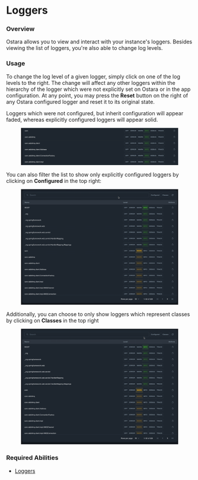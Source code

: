 # Loggers

### Overview

Ostara allows you to view and interact with your instance's loggers. Besides viewing the list of loggers, you're also able to change log levels.

### Usage

To change the log level of a given logger, simply click on one of the log levels to the right. The change will affect any other loggers within the hierarchy of the logger which were not explicitly set on Ostara or in the app configuration. At any point, you may press the **Reset** button on the right of any Ostara configured logger and reset it to its original state.

Loggers which were not configured, but inherit configuration will appear faded, whereas explicitly configured loggers will appear solid.

<figure><img src="../../../.gitbook/assets/2023-04-02 16.42.10.gif" alt=""><figcaption></figcaption></figure>

You can also filter the list to show only explicitly configured loggers by clicking on **Configured** in the top right:

<figure><img src="../../../.gitbook/assets/2023-04-02 16.44.23 (1).gif" alt=""><figcaption></figcaption></figure>

Additionally, you can choose to only show loggers which represent classes by clicking on **Classes** in the top right

<figure><img src="../../../.gitbook/assets/2023-04-02 16.45.29.gif" alt=""><figcaption></figcaption></figure>



### Required Abilities

* [Loggers](../../abilities.md)


